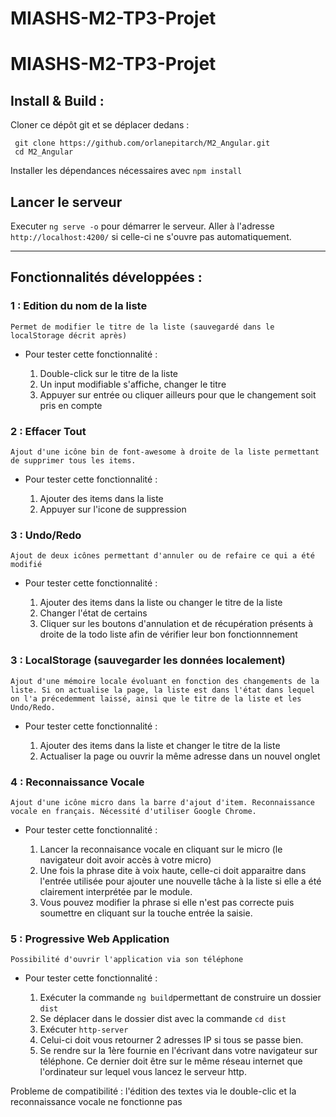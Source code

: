 # MIASHS-M2-TP3-Projet

# MIASHS-M2-TP3-Projet

## Install & Build :

Cloner ce dépôt git et se déplacer dedans :

```
 git clone https://github.com/orlanepitarch/M2_Angular.git
 cd M2_Angular
```

Installer les dépendances nécessaires avec `npm install`

## Lancer le serveur

Executer `ng serve -o` pour démarrer le serveur. Aller à l'adresse `http://localhost:4200/` si celle-ci ne s'ouvre pas automatiquement.

---

## Fonctionnalités développées :


### 1 : Edition du nom de la liste

    Permet de modifier le titre de la liste (sauvegardé dans le localStorage décrit après)

- Pour tester cette fonctionnalité : 

  1.  Double-click sur le titre de la liste
  2.  Un input modifiable s'affiche, changer le titre
  3.  Appuyer sur entrée ou cliquer ailleurs pour que le changement soit pris en compte

### 2 : Effacer Tout

    Ajout d'une icône bin de font-awesome à droite de la liste permettant de supprimer tous les items.

- Pour tester cette fonctionnalité : 

  1.  Ajouter des items dans la liste
  2.  Appuyer sur l'icone de suppression
  
### 3 : Undo/Redo 

    Ajout de deux icônes permettant d'annuler ou de refaire ce qui a été modifié

- Pour tester cette fonctionnalité : 

  1.  Ajouter des items dans la liste ou changer le titre de la liste
  2.  Changer l'état de certains 
  3.  Cliquer sur les boutons d'annulation et de récupération présents à droite de la todo liste afin de vérifier leur bon fonctionnnement
  
### 3 : LocalStorage (sauvegarder les données localement)

    Ajout d'une mémoire locale évoluant en fonction des changements de la liste. Si on actualise la page, la liste est dans l'état dans lequel on l'a précedemment laissé, ainsi que le titre de la liste et les Undo/Redo.

- Pour tester cette fonctionnalité : 

  1.  Ajouter des items dans la liste et changer le titre de la liste
  2.  Actualiser la page ou ouvrir la même adresse dans un nouvel onglet

### 4 : Reconnaissance Vocale 

    Ajout d'une icône micro dans la barre d'ajout d'item. Reconnaissance vocale en français. Nécessité d'utiliser Google Chrome.

- Pour tester cette fonctionnalité : 

  1.  Lancer la reconnaisance vocale en cliquant sur le micro (le navigateur doit avoir accès à votre micro)
  2.  Une fois la phrase dite à voix haute, celle-ci doit apparaitre dans l'entrée utilisée pour ajouter une nouvelle tâche à la liste si elle a été clairement interprétée par le module.
  3.  Vous pouvez modifier la phrase si elle n'est pas correcte puis soumettre en cliquant sur la touche entrée la saisie.

### 5 : Progressive Web Application

    Possibilité d'ouvrir l'application via son téléphone

- Pour tester cette fonctionnalité : 

  1.  Exécuter la commande `ng build`permettant de construire un dossier `dist`
  2.  Se déplacer dans le dossier dist avec la commande `cd dist`
  3.  Exécuter `http-server`
  4.  Celui-ci doit vous retourner 2 adresses IP si tous se passe bien.
  5.  Se rendre sur la 1ère fournie en l'écrivant dans votre navigateur sur téléphone. Ce dernier doit être sur le même réseau internet que l'ordinateur sur lequel vous lancez le serveur http.
  
Probleme de compatibilité : l'édition des textes via le double-clic et la reconnaissance vocale ne fonctionne pas 
